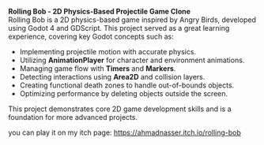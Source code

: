 
**Rolling Bob - 2D Physics-Based Projectile Game Clone**  
Rolling Bob is a 2D physics-based game inspired by Angry Birds, developed using Godot 4 and GDScript. This project served as a great learning experience, covering key Godot concepts such as:  
- Implementing projectile motion with accurate physics.  
- Utilizing **AnimationPlayer** for character and environment animations.  
- Managing game flow with **Timers** and **Markers**.  
- Detecting interactions using **Area2D** and collision layers.  
- Creating functional death zones to handle out-of-bounds objects.  
- Optimizing performance by deleting objects outside the screen.

This project demonstrates core 2D game development skills and is a foundation for more advanced projects.

you can play it on my itch page:
https://ahmadnasser.itch.io/rolling-bob
